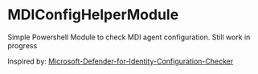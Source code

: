 # MDIConfigHelperModule

Simple Powershell Module to check MDI agent configuration.
Still work in progress

Inspired by:
[Microsoft-Defender-for-Identity-Configuration-Checker](https://github.com/thalpius/Microsoft-Defender-for-Identity-Configuration-Checker)
